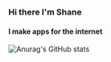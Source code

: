 ### Hi there I'm Shane

#### I make apps for the internet

![Anurag's GitHub stats](https://github-readme-stats.vercel.app/api?username=shanepaton&show_icons=true&theme=radical)
